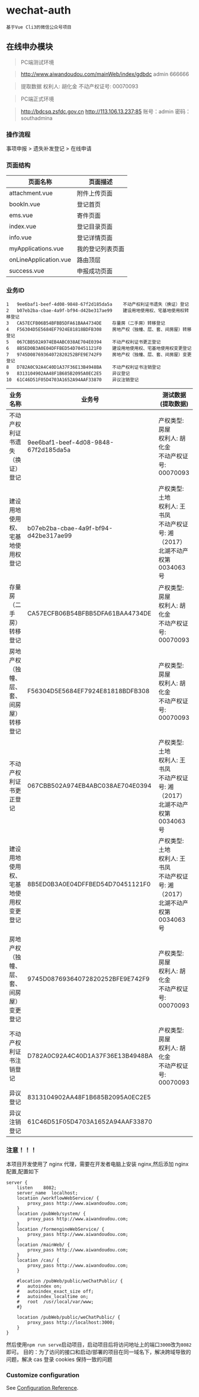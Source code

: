 # wechat-auth

    基于Vue Cli3的微信公众号项目

## 在线申办模块

> PC端测试环境

> http://www.aiwandoudou.com/mainWeb/index/gdbdc
> admin
> 666666

> 提取数据
> 权利人: 胡化金   不动产权证号: 00070093
 
> PC端正式环境

> http://bdcsq.zsfdc.gov.cn
> http://113.106.13.237:85
> 账号：admin 密码：southadmina

### 操作流程
事项申报 > 遗失补发登记 > 在线申请

### 页面结构
| 页面名称 | 页面描述 |
| --- | --- |
| attachment.vue | 附件上传页面 |
| bookIn.vue | 登记首页 |
| ems.vue | 寄件页面 |
| index.vue | 登记目录页面 |
| info.vue | 登记详情页面 |
| myApplications.vue | 我的登记列表页面 |
| onLineApplication.vue | 路由顶层 |
| success.vue | 申报成功页面 |

### 业务ID

```
1	9ee6baf1-beef-4d08-9848-67f2d185da5a	不动产权利证书遗失（换证）登记
2	b07eb2ba-cbae-4a9f-bf94-d42be317ae99	建设用地使用权、宅基地使用权转移登记
3	CA57ECFB06B54BFBB5DFA61BAA4734DE	存量房（二手房）转移登记
4	F56304D5E5684EF7924E81818BDFB308	房地产权（独幢、层、套、间房屋）转移登记
5	067CBB502A974EB4ABC038AE704E0394	不动产权利证书更正登记
6	8B5ED0B3A0E04DFFBED54D70451121F0	建设用地使用权、宅基地使用权变更登记
7	9745D08769364072820252BFE9E742F9	房地产权（独幢、层、套、间房屋）变更登记
8	D782A0C92A4C40D1A37F36E13B4948BA	不动产权利证书注销登记
9	8313104902AA48F1B685B2095A0EC2E5	异议登记
10	61C46D51F05D4703A1652A94AAF33870	异议注销登记
```

| 业务名称 | 业务号 | 测试数据(提取数据) |
| --- | --- | --- |
| 不动产权利证书遗失（换证）登记 | 9ee6baf1-beef-4d08-9848-67f2d185da5a | 产权类型: 房屋<br>权利人: 胡化金<br>不动产权证号: 00070093 |
| 建设用地使用权、宅基地使用权登记 | b07eb2ba-cbae-4a9f-bf94-d42be317ae99 | 产权类型: 土地<br>权利人: 王书凤<br>不动产权证号: 湘（2017）北湖不动产权第0034063号 |
| 存量房（二手房）转移登记 | CA57ECFB06B54BFBB5DFA61BAA4734DE | 产权类型: 房屋<br>权利人: 胡化金<br>不动产权证号: 00070093 |
| 房地产权（独幢、层、套、间房屋）转移登记 | F56304D5E5684EF7924E81818BDFB308 | 产权类型: 房屋<br>权利人: 胡化金<br>不动产权证号: 00070093 |
| 不动产权利证书更正登记 | 067CBB502A974EB4ABC038AE704E0394 | 产权类型: 土地<br>权利人: 王书凤<br>不动产权证号: 湘（2017）北湖不动产权第0034063号 |
| 建设用地使用权、宅基地使用权变更登记 | 8B5ED0B3A0E04DFFBED54D70451121F0 | 产权类型: 土地<br>权利人: 王书凤<br>不动产权证号: 湘（2017）北湖不动产权第0034063号 |
| 房地产权（独幢、层、套、间房屋）变更登记 | 9745D08769364072820252BFE9E742F9 | 产权类型: 房屋<br>权利人: 胡化金<br>不动产权证号: 00070093 |
| 不动产权利证书注销登记 | D782A0C92A4C40D1A37F36E13B4948BA | 产权类型: 房屋<br>权利人: 胡化金<br>不动产权证号: 00070093 |
| 异议登记 | 8313104902AA48F1B685B2095A0EC2E5 | 
| 异议注销登记 | 61C46D51F05D4703A1652A94AAF33870 |


### 注意！！！

本项目开发使用了 nginx 代理，需要在开发者电脑上安装 nginx,然后添加 nginx 配置,配置如下

```
server {
    listen    8082;
    server_name  localhost;
    location /workflowWebService/ {
    	proxy_pass http://www.aiwandoudou.com;
    }
    location /pubWeb/system/ {
    	proxy_pass http://www.aiwandoudou.com;
    }
    location /formengineWebService/ {
    	proxy_pass http://www.aiwandoudou.com;
    }
    location /mainWeb/ {
    	proxy_pass http://www.aiwandoudou.com;
    }
    location /cas/ {
    	proxy_pass http://www.aiwandoudou.com;
    }
    
    #location /pubWeb/public/weChatPublic/ {
	#	autoindex on;
	#	autoindex_exact_size off;
	#	autoindex_localtime on;
	#	root  /usr/local/var/www;
    #}

    location /pubWeb/public/weChatPublic/ {
    	proxy_pass http://localhost:3000;
    }
}
```

然后使用`npm run serve`启动项目，启动项目后将访问地址上的端口`3000`改为`8082`即可。
目的：为了访问的接口和启动/部署的项目在同一域名下，解决跨域导致的问题，解决 cas 登录 cookies 保持一致的问题

### Customize configuration
See [Configuration Reference](https://cli.vuejs.org/config/).

